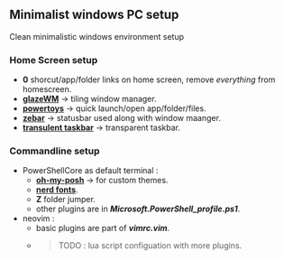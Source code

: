 ## Minimalist windows PC setup

Clean minimalistic windows environment setup

### Home Screen setup

- **0** shorcut/app/folder links on home screen, remove _everything_ from homescreen.
- **[glazeWM](https://github.com/glzr-io/glazewm "glazeWM")** -> tiling window manager.
- **[powertoys](https://learn.microsoft.com/en-us/windows/powertoys/ "powerToys")** -> quick launch/open app/folder/files.
- **[zebar](https://github.com/glzr-io/zebar "zebar")** -> statusbar used along with window maanger.
- **[transulent taskbar](https://apps.microsoft.com/detail/9pf4kz2vn4w9?hl=en-US&gl=US "transulent taskbar")** -> transparent taskbar.

### Commandline setup

- PowerShellCore as default terminal :
  - **[oh-my-posh](https://ohmyposh.dev/docs/ "oh-my-posh")** -> for custom themes.
  - **[nerd fonts](https://www.nerdfonts.com/font-downloads "nerd-fonts")**.
  - **Z** folder jumper.
  - other plugins are in **_Microsoft.PowerShell_profile.ps1_**.
- neovim :
  - basic plugins are part of **_vimrc.vim_**.
  - > TODO : lua script configuation with more plugins.
